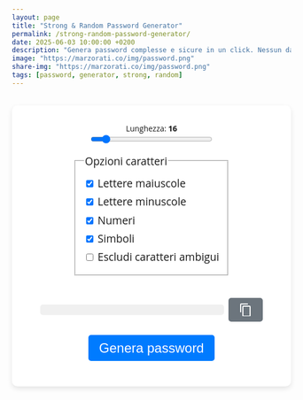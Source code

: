 ```yaml
---
layout: page
title: "Strong & Random Password Generator"
permalink: /strong-random-password-generator/
date: 2025-06-03 10:00:00 +0200
description: "Genera password complesse e sicure in un click. Nessun dato inviato al server: tutto avviene localmente nel tuo browser."
image: "https://marzorati.co/img/password.png"
share-img: "https://marzorati.co/img/password.png"
tags: [password, generator, strong, random]
---
```


<link rel="preconnect" href="https://fonts.googleapis.com">
<link rel="preconnect" href="https://fonts.gstatic.com" crossorigin>
<link href="https://fonts.googleapis.com/css2?family=Open+Sans:wght@400;600&display=swap" rel="stylesheet">

<style>
  /* Reset spinners */
  input[type=number]::-webkit-inner-spin-button,
  input[type=number]::-webkit-outer-spin-button {
    -webkit-appearance: none;
    margin: 0;
  }
  input[type=number] { -moz-appearance: textfield; }

  .generator-wrapper {
    font-family: 'Open Sans', sans-serif;
    max-width: 600px;
    margin: 2rem auto;
    padding: 2rem;
    background: #fff;
    border-radius: 10px;
    box-shadow: 0 4px 10px rgba(0,0,0,.1);
    text-align: center;
  }

  .length-slider {
    width: 100%;
    max-width: 220px;
  }

  .checkboxes {
    margin: 1rem 0;
    font-size: 1.2rem;
    text-align: left;
    display: inline-block;
  }

  .checkboxes label { display: block; margin: .4rem 0; }

  #password-output {
    font-size: 1.8rem;
    font-weight: 600;
    word-break: break-all;
    background: #f0f0f0;
    padding: .6rem 1rem;
    border-radius: 5px;
    min-width: 300px;
  }

  .btn {
    padding: .6rem 1.2rem;
    font-size: 1.5rem;
    border: none;
    border-radius: 5px;
    background-color: #007bff;
    color: #fff;
    cursor: pointer;
  }

  .copy-feedback {
    font-size: 1rem;
    color: #28a745;
    margin-top: 1rem;
    display: none;
  }
</style>

<main class="generator-wrapper">
  

  <label for="lengthRange">
    Lunghezza: <strong id="lengthValue">16</strong>
  </label>
  <br>
  <input type="range" id="lengthRange" min="4" max="128" value="16" class="length-slider">

  <fieldset class="checkboxes">
    <legend>Opzioni caratteri</legend>
    <label><input type="checkbox" id="uppercase" checked> Lettere maiuscole</label>
    <label><input type="checkbox" id="lowercase" checked> Lettere minuscole</label>
    <label><input type="checkbox" id="numbers" checked> Numeri</label>
    <label><input type="checkbox" id="symbols" checked> Simboli</label>
    <label><input type="checkbox" id="excludeAmbiguous"> Escludi caratteri ambigui</label>
  </fieldset>

  <div style="display:flex;justify-content:center;align-items:center;gap:.5rem;margin:1.5rem 0;">
    <output id="password-output" aria-live="polite" aria-atomic="true"></output>
    <button id="copyBtn" class="btn" aria-label="Copia negli appunti" style="background:#6c757d;">
      <svg xmlns="http://www.w3.org/2000/svg" width="24" height="24" fill="currentColor" viewBox="0 0 24 24">
        <path d="M16 1H4a2 2 0 0 0-2 2v14h2V3h12V1zm3 4H8a2 2 0 0 0-2 2v16a2 2 0 0 0 2 2h11a2 2 0 0 0 2-2V7a2 2 0 0 0-2-2zm0 18H8V7h11v16z"/>
      </svg>
    </button>
  </div>

  <button id="generateBtn" class="btn">Genera password</button>
  <p id="copy-feedback" class="copy-feedback" aria-live="assertive">Password copiata negli appunti!</p>
</main>

<script>
(() => {
  const $ = sel => document.querySelector(sel);
  const lengthRange = $('#lengthRange');
  const lengthValue = $('#lengthValue');
  const outputEl = $('#password-output');
  const feedbackEl = $('#copy-feedback');

  const charset = {
    uppercase: 'ABCDEFGHIJKLMNOPQRSTUVWXYZ',
    lowercase: 'abcdefghijklmnopqrstuvwxyz',
    numbers: '0123456789',
    symbols: '!@#$%^&*()-_=+[]{};:,.<>?'
  };
  const ambiguous = /[0O1lI]/g;

  function getCharset() {
    let chars = '';
    if ($('#uppercase').checked) chars += charset.uppercase;
    if ($('#lowercase').checked) chars += charset.lowercase;
    if ($('#numbers').checked) chars += charset.numbers;
    if ($('#symbols').checked) chars += charset.symbols;
    if ($('#excludeAmbiguous').checked) chars = chars.replace(ambiguous, '');
    return chars;
  }

  function generatePassword() {
    const length = +lengthRange.value;
    const chars = getCharset();
    if (!chars) {
      outputEl.textContent = 'Seleziona almeno un tipo di carattere.';
      outputEl.style.color = 'red';
      return;
    }
    let pwd = '';
    const random = new Uint32Array(length);
    crypto.getRandomValues(random);
    for (let i = 0; i < length; i++) pwd += chars[random[i] % chars.length];
    outputEl.textContent = pwd;
    outputEl.style.color = 'black';
  }

  async function copyPassword() {
    const txt = outputEl.textContent;
    if (!txt || txt.includes('Seleziona')) return;
    try {
      await navigator.clipboard.writeText(txt);
      feedbackEl.style.display = 'block';
      setTimeout(() => feedbackEl.style.display = 'none', 2000);
    } catch (err) {
      console.error(err);
    }
  }

  // Init
  lengthRange.addEventListener('input', () => {
    lengthValue.textContent = lengthRange.value;
    generatePassword();
  });
  $('#generateBtn').addEventListener('click', generatePassword);
  $('#copyBtn').addEventListener('click', copyPassword);
  document.addEventListener('keydown', e => {
    if ((e.ctrlKey || e.metaKey) && e.key === 'g') {
      e.preventDefault();
      generatePassword();
    }
  });

  generatePassword();
})();
</script>